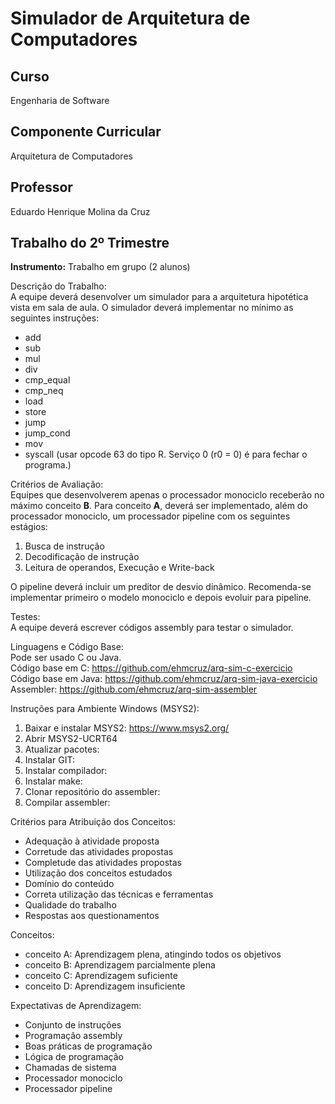 # Simulador de Arquitetura de Computadores

## Curso
Engenharia de Software

## Componente Curricular
Arquitetura de Computadores

## Professor
Eduardo Henrique Molina da Cruz

## Trabalho do 2º Trimestre
**Instrumento:** Trabalho em grupo (2 alunos)

Descrição do Trabalho:  
A equipe deverá desenvolver um simulador para a arquitetura hipotética vista em sala de aula. O simulador deverá implementar no mínimo as seguintes instruções:  
- add  
- sub  
- mul  
- div  
- cmp_equal  
- cmp_neq  
- load  
- store  
- jump  
- jump_cond  
- mov  
- syscall (usar opcode 63 do tipo R. Serviço 0 (r0 = 0) é para fechar o programa.)

Critérios de Avaliação:  
Equipes que desenvolverem apenas o processador monociclo receberão no máximo conceito **B**. Para conceito **A**, deverá ser implementado, além do processador monociclo, um processador pipeline com os seguintes estágios:  
1. Busca de instrução  
2. Decodificação de instrução  
3. Leitura de operandos, Execução e Write-back  

O pipeline deverá incluir um preditor de desvio dinâmico. Recomenda-se implementar primeiro o modelo monociclo e depois evoluir para pipeline.

Testes:  
A equipe deverá escrever códigos assembly para testar o simulador.

Linguagens e Código Base:  
Pode ser usado C ou Java.  
Código base em C: https://github.com/ehmcruz/arq-sim-c-exercicio  
Código base em Java: https://github.com/ehmcruz/arq-sim-java-exercicio  
Assembler: https://github.com/ehmcruz/arq-sim-assembler

Instruções para Ambiente Windows (MSYS2):  
1. Baixar e instalar MSYS2: https://www.msys2.org/  
2. Abrir MSYS2-UCRT64  
3. Atualizar pacotes:  
4. Instalar GIT:  
5. Instalar compilador:  
6. Instalar make:  
7. Clonar repositório do assembler:  
8. Compilar assembler:  

Critérios para Atribuição dos Conceitos:  
- Adequação à atividade proposta  
- Corretude das atividades propostas  
- Completude das atividades propostas  
- Utilização dos conceitos estudados  
- Domínio do conteúdo  
- Correta utilização das técnicas e ferramentas  
- Qualidade do trabalho  
- Respostas aos questionamentos  

Conceitos:  
- conceito A: Aprendizagem plena, atingindo todos os objetivos  
- conceito B: Aprendizagem parcialmente plena  
- conceito C: Aprendizagem suficiente  
- conceito D: Aprendizagem insuficiente

Expectativas de Aprendizagem:  
- Conjunto de instruções  
- Programação assembly  
- Boas práticas de programação  
- Lógica de programação  
- Chamadas de sistema  
- Processador monociclo  
- Processador pipeline
